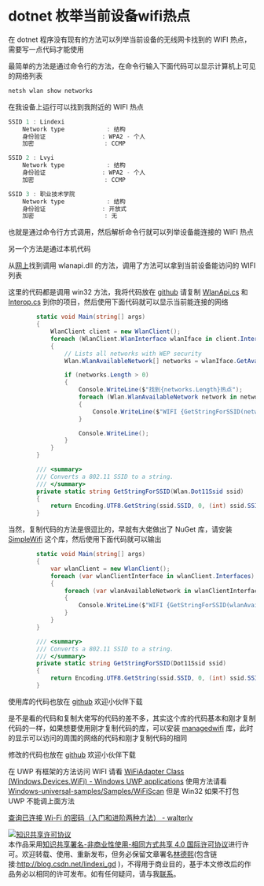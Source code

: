 
# dotnet 枚举当前设备wifi热点

在 dotnet 程序没有现有的方法可以列举当前设备的无线网卡找到的 WIFI 热点，需要写一点代码才能使用

<!--more-->


<!-- CreateTime:2019/9/30 14:42:18 -->

<!-- csdn -->

最简单的方法是通过命令行的方法，在命令行输入下面代码可以显示计算机上可见的网络列表

```csharp
netsh wlan show networks
```

在我设备上运行可以找到我附近的 WIFI 热点

```csharp
SSID 1 : Lindexi
    Network type            : 结构
    身份验证                : WPA2 - 个人
    加密                    : CCMP

SSID 2 : Lvyi
    Network type            : 结构
    身份验证                : WPA2 - 个人
    加密                    : CCMP

SSID 3 : 职业技术学院
    Network type            : 结构
    身份验证                : 开放式
    加密                    : 无
```

也就是通过命令行方式调用，然后解析命令行就可以列举设备能连接的 WIFI 热点

另一个方法是通过本机代码

从[网上](https://archive.codeplex.com/?p=managedwifi)找到调用 wlanapi.dll 的方法，调用了方法可以拿到当前设备能访问的 WIFI 列表

这里的代码都是调用 win32 方法，我将代码放在 [github](https://github.com/lindexi/lindexi_gd/tree/a3e5b013219b6b316194cde0ca8295d536849f09/LajallwachedeNojalajuhoke) 请复制 [WlanApi.cs](https://github.com/lindexi/lindexi_gd/blob/a3e5b013219b6b316194cde0ca8295d536849f09/LajallwachedeNojalajuhoke/LajallwachedeNojalajuhoke/WlanApi.cs ) 和 [Interop.cs](https://github.com/lindexi/lindexi_gd/blob/a3e5b013219b6b316194cde0ca8295d536849f09/LajallwachedeNojalajuhoke/LajallwachedeNojalajuhoke/Interop.cs ) 到你的项目，然后使用下面代码就可以显示当前能连接的网络

```csharp
        static void Main(string[] args)
        {
            WlanClient client = new WlanClient();
            foreach (WlanClient.WlanInterface wlanIface in client.Interfaces)
            {
                // Lists all networks with WEP security
                Wlan.WlanAvailableNetwork[] networks = wlanIface.GetAvailableNetworkList(0);

                if (networks.Length > 0)
                {
                    Console.WriteLine($"找到{networks.Length}热点");
                    foreach (Wlan.WlanAvailableNetwork network in networks)
                    {
                        Console.WriteLine($"WIFI {GetStringForSSID(network.dot11Ssid)}.");
                    }

                    Console.WriteLine();
                }
            }
        }

        /// <summary>
        /// Converts a 802.11 SSID to a string.
        /// </summary>
        private static string GetStringForSSID(Wlan.Dot11Ssid ssid)
        {
            return Encoding.UTF8.GetString(ssid.SSID, 0, (int) ssid.SSIDLength);
        }
```

当然，复制代码的方法是很逗比的，早就有大佬做出了 NuGet 库，请安装 [SimpleWifi](https://www.nuget.org/packages/SimpleWifi) 这个库，然后使用下面代码就可以输出

```csharp
        static void Main(string[] args)
        {
            var wlanClient = new WlanClient();
            foreach (var wlanClientInterface in wlanClient.Interfaces)
            {
                foreach (var wlanAvailableNetwork in wlanClientInterface.GetAvailableNetworkList(WlanGetAvailableNetworkFlags.IncludeAllAdhocProfiles))
                {
                    Console.WriteLine($"WIFI {GetStringForSSID(wlanAvailableNetwork.dot11Ssid)}.");
                }
            }
        }

        /// <summary>
        /// Converts a 802.11 SSID to a string.
        /// </summary>
        private static string GetStringForSSID(Dot11Ssid ssid)
        {
            return Encoding.UTF8.GetString(ssid.SSID, 0, (int) ssid.SSIDLength);
        }
```

使用库的代码也放在 [github](https://github.com/lindexi/lindexi_gd/tree/742b30de6715bb5f21243aad8db10ce90e913793/LajallwachedeNojalajuhoke) 欢迎小伙伴下载

是不是看的代码和复制大佬写的代码的差不多，其实这个库的代码基本和刚才复制代码的一样，如果想要使用刚才复制代码的库，可以安装 [managedwifi](https://www.nuget.org/packages/managedwifi) 库，此时的显示可以访问的周围的网络的代码和刚才复制代码的相同

修改的代码也放在 [github](https://github.com/lindexi/lindexi_gd/tree/76057010dac356ce20fcacb3e016425bf1a3e8ec/LajallwachedeNojalajuhoke) 欢迎小伙伴下载

在 UWP 有框架的方法访问 WIFI 请看 [WiFiAdapter Class (Windows.Devices.WiFi) - Windows UWP applications](https://docs.microsoft.com/en-us/uwp/api/windows.devices.wifi.wifiadapter ) 使用方法请看 [Windows-universal-samples/Samples/WiFiScan](https://github.com/microsoft/Windows-universal-samples/tree/master/Samples/WiFiScan ) 但是 Win32 如果不打包 UWP 不能调上面方法

[查询已连接 Wi-Fi 的密码（入门和进阶两种方法） - walterlv](https://blog.walterlv.com/post/windows/find-wifi-password.html )






<a rel="license" href="http://creativecommons.org/licenses/by-nc-sa/4.0/"><img alt="知识共享许可协议" style="border-width:0" src="https://licensebuttons.net/l/by-nc-sa/4.0/88x31.png" /></a><br />本作品采用<a rel="license" href="http://creativecommons.org/licenses/by-nc-sa/4.0/">知识共享署名-非商业性使用-相同方式共享 4.0 国际许可协议</a>进行许可。欢迎转载、使用、重新发布，但务必保留文章署名[林德熙](http://blog.csdn.net/lindexi_gd)(包含链接:http://blog.csdn.net/lindexi_gd )，不得用于商业目的，基于本文修改后的作品务必以相同的许可发布。如有任何疑问，请与我[联系](mailto:lindexi_gd@163.com)。